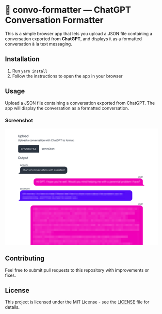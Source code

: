 # 💬 convo-formatter — ChatGPT Conversation Formatter

This is a simple browser app that lets you upload a JSON file containing a conversation exported
from **ChatGPT**, and displays it as a formatted conversation à la text messaging.

## Installation

1. Run `yarn install`
2. Follow the instructions to open the app in your browser

## Usage

Upload a JSON file containing a conversation exported from ChatGPT. The app will display the
conversation as a formatted conversation.

### Screenshot

![Screenshot of convo-formatter](screenshot.png)

## Contributing

Feel free to submit pull requests to this repository with improvements or fixes.

## License

This project is licensed under the MIT License - see the [LICENSE](LICENSE) file for details.
